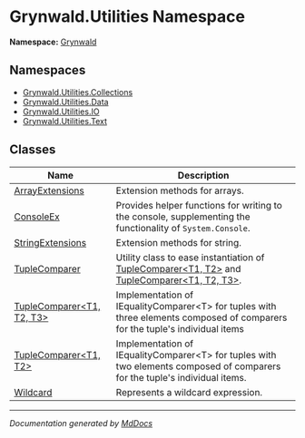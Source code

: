 ﻿# Grynwald.Utilities Namespace

**Namespace:** [Grynwald](../index.md)

## Namespaces

- [Grynwald.Utilities.Collections](Collections/index.md)
- [Grynwald.Utilities.Data](Data/index.md)
- [Grynwald.Utilities.IO](IO/index.md)
- [Grynwald.Utilities.Text](Text/index.md)

## Classes

| Name                                                    | Description                                                                                                                                             |
| ------------------------------------------------------- | ------------------------------------------------------------------------------------------------------------------------------------------------------- |
| [ArrayExtensions](ArrayExtensions/index.md)             | Extension methods for arrays.                                                                                                                           |
| [ConsoleEx](ConsoleEx/index.md)                         | Provides helper functions for writing to the console, supplementing the functionality of `System.Console`.                                              |
| [StringExtensions](StringExtensions/index.md)           | Extension methods for string.                                                                                                                           |
| [TupleComparer](TupleComparer/index.md)                 | Utility class to ease instantiation of [TupleComparer\<T1, T2\>](TupleComparer-2/index.md) and [TupleComparer\<T1, T2, T3\>](TupleComparer-3/index.md). |
| [TupleComparer\<T1, T2, T3\>](TupleComparer-3/index.md) | Implementation of IEqualityComparer\<T\> for tuples with three elements composed of comparers for the tuple's individual items                          |
| [TupleComparer\<T1, T2\>](TupleComparer-2/index.md)     | Implementation of IEqualityComparer\<T\> for tuples with two elements composed of comparers for the tuple's individual items.                           |
| [Wildcard](Wildcard/index.md)                           | Represents a wildcard expression.                                                                                                                       |

___

*Documentation generated by [MdDocs](https://github.com/ap0llo/mddocs)*
